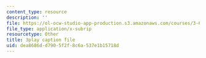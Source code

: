 ```yaml
---
content_type: resource
description: ''
file: https://ol-ocw-studio-app-production.s3.amazonaws.com/courses/3-60-symmetry-structure-and-tensor-properties-of-materials-fall-2005/dea8686dd7905f2f8c6a537e1b15718d_JyIsB5D3ZCg.vtt
file_type: application/x-subrip
resourcetype: Other
title: 3play caption file
uid: dea8686d-d790-5f2f-8c6a-537e1b15718d
---
```

